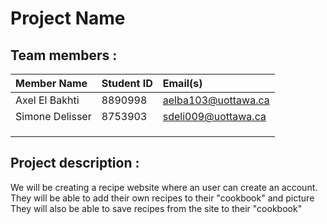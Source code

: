 # Project Name

## Team members :

| **Member Name**           | **Student ID** | **Email(s)**                  |
| :------------------------ | :------------- | :-----------------------------|
| Axel El Bakhti            | 8890998        | aelba103@uottawa.ca           |
| Simone Delisser           | 8753903        | sdeli009@uottawa.ca           |
|                           |                |                               |
|                           |                |                               |
|                           |                |                               |

## Project description :

We will be creating a recipe website where an user can create an account. 
They will be able to add their own recipes to their "cookbook" and picture
They will also be able to save recipes from the site to their "cookbook"